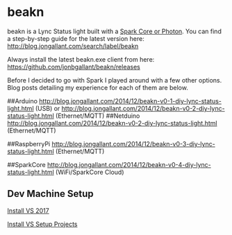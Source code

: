 beakn
=====

beakn is a Lync Status light built with a [Spark Core or Photon](https://store.spark.io/). You can find a step-by-step guide for the latest version here: http://blog.jongallant.com/search/label/beakn

Always install the latest beakn.exe client from here: https://github.com/jonbgallant/beakn/releases

Before I decided to go with Spark I played around with a few other options. Blog posts detailing my experience for each of them are below.

##Arduino
http://blog.jongallant.com/2014/12/beakn-v0-1-diy-lync-status-light.html (USB) or http://blog.jongallant.com/2014/12/beakn-v0-2-diy-lync-status-light.html (Ethernet/MQTT)
##Netduino
http://blog.jongallant.com/2014/12/beakn-v0-2-diy-lync-status-light.html (Ethernet/MQTT)

##RaspberryPi
http://blog.jongallant.com/2014/12/beakn-v0-3-diy-lync-status-light.html (Ethernet/MQTT)

##SparkCore
http://blog.jongallant.com/2014/12/beakn-v0-4-diy-lync-status-light.html (WiFi/SparkCore Cloud)



## Dev Machine Setup

[Install VS 2017](https://www.visualstudio.com/downloads/)

[Install VS Setup Projects](https://marketplace.visualstudio.com/items?itemName=VisualStudioProductTeam.MicrosoftVisualStudio2017InstallerProjects)